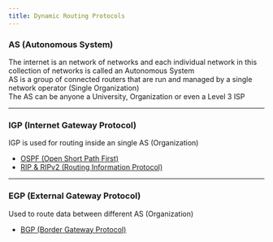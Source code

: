 ```yaml
---
title: Dynamic Routing Protocols
---
```


### AS (Autonomous System)

The internet is an network of networks and each individual network in this collection of networks is called an Autonomous System  
AS is a group of connected routers that are run and managed by a single network operator (Single Organization)  
The AS can be anyone a University, Organization or even a Level 3 ISP

---

### IGP (Internet Gateway Protocol)

IGP is used for routing inside an single AS (Organization)

* [OSPF (Open Short Path First)](Routing%20Protocols/OSPF%20%28Open%20Short%20Path%20First%29.md)
* [RIP & RIPv2 (Routing Information Protocol)](Routing%20Protocols/RIP%20&%20RIPv2%20%28Routing%20Information%20Protocol%29.md)

---

### EGP (External Gateway Protocol)

Used to route data between different AS (Organization)

* [BGP (Border Gateway Protocol)](Routing%20Protocols/BGP%20%28Border%20Gateway%20Protocol%29.md)
